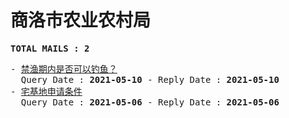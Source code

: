 # 商洛市农业农村局
<pre><b>TOTAL MAILS : 2</b></pre>
<pre>
- <a href="../../categories/mails/7222.md">禁渔期内是否可以钓鱼？</a><br/>  Query Date : <b>2021-05-10</b> - Reply Date : <b>2021-05-10</b>
- <a href="../../categories/mails/7210.md">宅基地申请条件</a><br/>  Query Date : <b>2021-05-06</b> - Reply Date : <b>2021-05-06</b>
</pre>